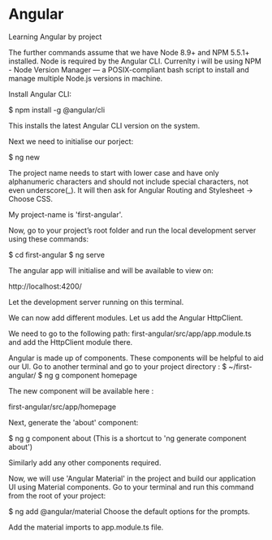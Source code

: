 # Angular
 Learning Angular by project

The further commands assume that we have Node 8.9+ and  NPM 5.5.1+  installed.  Node is required by the Angular CLI. 
Currenlty i will be using NPM - Node Version Manager — a POSIX-compliant bash script to install and manage multiple Node.js versions in machine.

Install Angular CLI:

$ npm install -g @angular/cli

This installs the latest Angular CLI version on the system.

Next we need to initialise our porject:

$ ng new <enter-project-name>

The project name needs to start with lower case and have only alphanumeric characters and should not include special characters, not even underscore(_).
It will then ask for Angular Routing and Stylesheet -> Choose CSS.

My project-name is 'first-angular'.

Now, go to your project’s root folder and run the local development server using these commands:

$ cd first-angular
$ ng serve

The angular app will initialise and will be available to view on:

http://localhost:4200/

Let the development server running on this terminal.

We can now add different modules.
Let us add the Angular HttpClient.

We need to go to the following path:
first-angular/src/app/app.module.ts
and add the HttpClient module there.


Angular is made up of components. These components will be helpful to aid our UI.
Go to another terminal and go to your project directory :
$ ~/first-angular/
$ ng g component homepage

The new component will be available here : 

first-angular/src/app/homepage

Next, generate the 'about' component:

$ ng g component about
(This is a shortcut to 'ng generate component about')

Similarly add any other components required.

Now, we will use 'Angular Material' in the project and build our application UI using Material components.
Go to your terminal and run this command from the root of your project:

$ ng add @angular/material
Choose the default options for the prompts.

Add the material imports to app.module.ts file.
